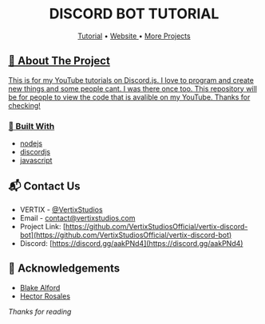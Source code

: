 <h1 align="center" style="position: relative;">
    DISCORD BOT TUTORIAL
</h1>

<p align="center">
    <a href="https://github.com/ZeekzCantCode/vertix-discord-bot/blob/main/LICENSE">Tutorial</a> •
    <a href="https://vertixstudios.com"> Website </a> •
    <a href="https://github.com/ZeekzCantCode"> More Projects
</p>
  
<!-- ABOUT THE PROJECT -->
## 📜 About The Project

This is for my YouTube tutorials on Discord.js. I love to program and create new things and some people cant. I was there once too. This repository will be for people to view the code that is avalible on my YouTube. Thanks for checking!


### 📝 Built With

* [nodejs](https://nodejs.org)
* [discordjs](https://discord.js.org)
* [javascript](https://js.org)

<!-- CONTACT -->
## 📬 Contact Us

- VERTIX - [@VertixStudios](https://twitter.com/vertixstudios)  
- Email - [contact@vertixstudios.com](https://vertixstudios.com/about)
- Project Link: [https://github.com/VertixStudiosOfficial/vertix-discord-bot](https://github.com/VertixStudiosOfficial/vertix-discord-bot)
- Discord: [https://discord.gg/aakPNd4](https://discord.gg/aakPNd4) 

<!-- ACKNOWLEDGEMENTS -->
## 💖 Acknowledgements

* [Blake Alford](https://github.com/blakealford)
* [Hector Rosales](https://github.com/zeekzcantcode)

*Thanks for reading*


